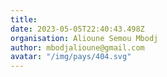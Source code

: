 ```yaml
---
title: 
date: 2023-05-05T22:40:43.498Z
organisation: Alioune Semou Mbodj 
author: mbodjalioune@gmail.com 
avatar: "/img/pays/404.svg"
---
```


